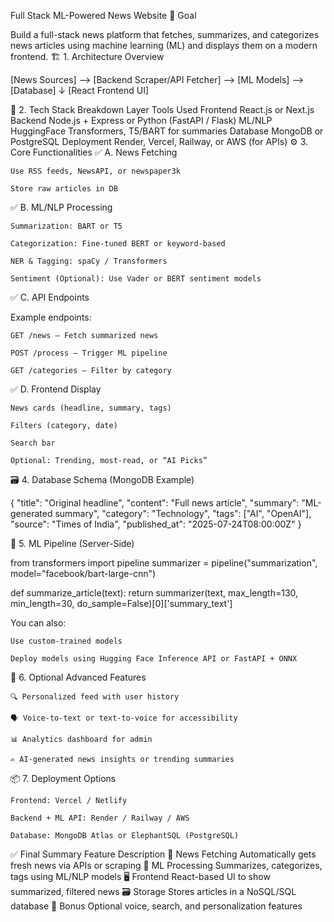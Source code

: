 Full Stack ML-Powered News Website
🧠 Goal

Build a full-stack news platform that fetches, summarizes, and categorizes news articles using machine learning (ML) and displays them on a modern frontend.
🏗️ 1. Architecture Overview

[News Sources] --> [Backend Scraper/API Fetcher] --> [ML Models] --> [Database]
                                                                   ↓
                                                           [React Frontend UI]

🔧 2. Tech Stack Breakdown
Layer	Tools Used
Frontend	React.js or Next.js
Backend	Node.js + Express or Python (FastAPI / Flask)
ML/NLP	HuggingFace Transformers, T5/BART for summaries
Database	MongoDB or PostgreSQL
Deployment	Render, Vercel, Railway, or AWS (for APIs)
⚙️ 3. Core Functionalities
✅ A. News Fetching

    Use RSS feeds, NewsAPI, or newspaper3k

    Store raw articles in DB

✅ B. ML/NLP Processing

    Summarization: BART or T5

    Categorization: Fine-tuned BERT or keyword-based

    NER & Tagging: spaCy / Transformers

    Sentiment (Optional): Use Vader or BERT sentiment models

✅ C. API Endpoints

Example endpoints:

    GET /news – Fetch summarized news

    POST /process – Trigger ML pipeline

    GET /categories – Filter by category

✅ D. Frontend Display

    News cards (headline, summary, tags)

    Filters (category, date)

    Search bar

    Optional: Trending, most-read, or “AI Picks”

🗃️ 4. Database Schema (MongoDB Example)

{
  "title": "Original headline",
  "content": "Full news article",
  "summary": "ML-generated summary",
  "category": "Technology",
  "tags": ["AI", "OpenAI"],
  "source": "Times of India",
  "published_at": "2025-07-24T08:00:00Z"
}

🧪 5. ML Pipeline (Server-Side)

from transformers import pipeline
summarizer = pipeline("summarization", model="facebook/bart-large-cnn")

def summarize_article(text):
    return summarizer(text, max_length=130, min_length=30, do_sample=False)[0]['summary_text']

You can also:

    Use custom-trained models

    Deploy models using Hugging Face Inference API or FastAPI + ONNX

🚀 6. Optional Advanced Features

    🔍 Personalized feed with user history

    🗣️ Voice-to-text or text-to-voice for accessibility

    📊 Analytics dashboard for admin

    ✍️ AI-generated news insights or trending summaries

📦 7. Deployment Options

    Frontend: Vercel / Netlify

    Backend + ML API: Render / Railway / AWS

    Database: MongoDB Atlas or ElephantSQL (PostgreSQL)

✅ Final Summary
Feature	Description
🔄 News Fetching	Automatically gets fresh news via APIs or scraping
🧠 ML Processing	Summarizes, categorizes, tags using ML/NLP models
🖥️ Frontend	React-based UI to show summarized, filtered news
🗃️ Storage	Stores articles in a NoSQL/SQL database
🚀 Bonus	Optional voice, search, and personalization features
